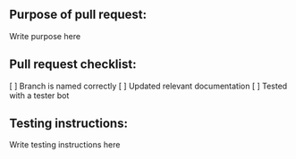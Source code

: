 ## Purpose of pull request:

Write purpose here

## Pull request checklist:

[ ] Branch is named correctly
[ ] Updated relevant documentation
[ ] Tested with a tester bot

## Testing instructions:

Write testing instructions here
